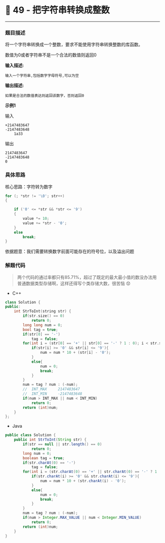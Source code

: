 # 🥊 49 - 把字符串转换成整数

---



### 题目描述

将一个字符串转换成一个整数，要求不能使用字符串转换整数的库函数。 

数值为0或者字符串不是一个合法的数值则返回0

**输入描述:**

```
输入一个字符串,包括数字字母符号,可以为空
```

**输出描述:**

```
如果是合法的数值表达则返回该数字，否则返回0
```

**示例1**

输入

```
+2147483647
-2147483648
    1a33
```

输出

```
2147483647
-2147483648
0
```

### 具体思路

核心思路：字符转为数字

```cpp
for (; *str != '\0'; str++)
{

    if ('0' <= *str && *str <= '9')
    {
        value *= 10;
        value += *str - '0';
    }
    else
        break;
}
```

依据题意：我们需要转换数字前面可能存在的符号位，以及溢出问题



### 解题代码

> 两个代码的通过率都只有85.71%，超过了既定的最大最小值的数没办法用普通数据类型存储啊，这样还得写个类存储大数，很苦恼 😟

- C++

```cpp
class Solution {
public:
    int StrToInt(string str) {
        if(str.size() == 0)
            return 0;
        long long num = 0;
        bool tag = true;
        if(str[0] == '-')
            tag = false;
        for(int i = (str[0] == '+' || str[0] == '-' ? 1 : 0); i < str.size(); ++i){
            if(str[i] >= '0' && str[i] <= '9'){
                num = num * 10 + (str[i] - '0');
            }
            else{
                num = 0;
                break;
            }
        }
        num = tag ? num : (-num);
        //  INT_MAX     2147483647
        //  INT_MIN     -2147483648  
        if(num > INT_MAX || num < INT_MIN)
            return 0;
        return (int)num;
    }
};
```

- Java

```java
public class Solution {
    public int StrToInt(String str) {
        if(str == null || str.length() == 0)
            return 0;
        long num = 0;
        boolean tag = true;
        if(str.charAt(0) == '-')
            tag = false;
        for(int i = (str.charAt(0) == '+' || str.charAt(0) == '-' ? 1 : 0); i < str.length(); ++i){
            if(str.charAt(i) >= '0' && str.charAt(i) <= '9'){
                num = num * 10 + (str.charAt(i) - '0');
            }
            else{
                num = 0;
                break;
            }
        }
        num = tag ? num : (-num);
        if(num > Integer.MAX_VALUE || num < Integer.MIN_VALUE)
            return 0;
        return (int)num;
    }
}


```

